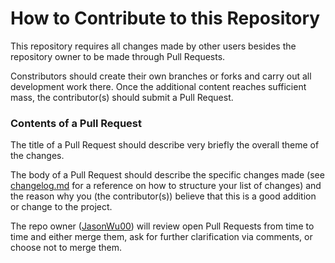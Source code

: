 # How to Contribute to this Repository

This repository requires all changes made by other users besides the repository owner to be made through Pull Requests.

Constributors should create their own branches or forks and carry out all development work there. Once the additional content reaches sufficient mass, the contributor(s) should submit a Pull Request.

### Contents of a Pull Request

The title of a Pull Request should describe very briefly the overall theme of the changes.

The body of a Pull Request should describe the specific changes made (see [changelog.md](https://jasonwu00.github.io/Event-Horizon-ES-Mod/Documentation/changelog) for a reference on how to structure your list of changes) and the reason why you (the contributor(s)) believe that this is a good addition or change to the project.

The repo owner ([JasonWu00](https://github.com/JasonWu00)) will review open Pull Requests from time to time and either merge them, ask for further clarification via comments, or choose not to merge them.